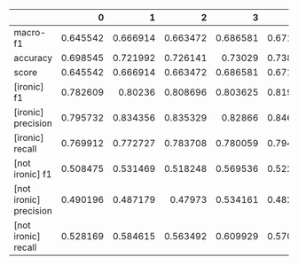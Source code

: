|                        |        0 |        1 |        2 |        3 |        4 |        5 |        6 |        7 |        8 |        9 |      avg |   median |     mode |       std |
|:-----------------------|---------:|---------:|---------:|---------:|---------:|---------:|---------:|---------:|---------:|---------:|---------:|---------:|---------:|----------:|
| macro-f1               | 0.645542 | 0.666914 | 0.663472 | 0.686581 | 0.671106 | 0.642811 | 0.6833   | 0.679706 | 0.700761 | 0.714209 | 0.67544  | 0.67544  | 0.67544  | 0.018691  |
| accuracy               | 0.698545 | 0.721992 | 0.726141 | 0.73029  | 0.738046 | 0.698545 | 0.727651 | 0.731809 | 0.748441 | 0.754678 | 0.727614 | 0.727651 | 0.698545 | 0.0171055 |
| score                  | 0.645542 | 0.666914 | 0.663472 | 0.686581 | 0.671106 | 0.642811 | 0.6833   | 0.679706 | 0.700761 | 0.714209 | 0.67544  | 0.67544  | 0.67544  | 0.018691  |
| [ironic] f1            | 0.782609 | 0.80236  | 0.808696 | 0.803625 | 0.819484 | 0.783905 | 0.801815 | 0.808889 | 0.820208 | 0.821752 | 0.805334 | 0.805334 | 0.805334 | 0.011485  |
| [ironic] precision     | 0.795732 | 0.834356 | 0.835329 | 0.82866  | 0.846154 | 0.840256 | 0.822981 | 0.895082 | 0.857143 | 0.877419 | 0.843311 | 0.840256 | 0.840256 | 0.0233761 |
| [ironic] recall        | 0.769912 | 0.772727 | 0.783708 | 0.780059 | 0.794444 | 0.734637 | 0.781711 | 0.737838 | 0.786325 | 0.772727 | 0.771409 | 0.772727 | 0.772727 | 0.0165789 |
| [not ironic] f1        | 0.508475 | 0.531469 | 0.518248 | 0.569536 | 0.522727 | 0.501718 | 0.564784 | 0.550523 | 0.581315 | 0.606667 | 0.545546 | 0.545546 | 0.545546 | 0.0287493 |
| [not ironic] precision | 0.490196 | 0.487179 | 0.47973  | 0.534161 | 0.482517 | 0.434524 | 0.534591 | 0.448864 | 0.528302 | 0.532164 | 0.495223 | 0.490196 | 0.490196 | 0.030246  |
| [not ironic] recall    | 0.528169 | 0.584615 | 0.563492 | 0.609929 | 0.570248 | 0.593496 | 0.598592 | 0.711712 | 0.646154 | 0.705426 | 0.611183 | 0.598592 | 0.598592 | 0.0499995 |